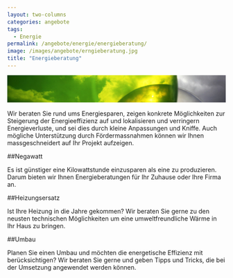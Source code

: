 ```yaml
---
layout: two-columns
categories: angebote
tags:
  - Energie
permalink: /angebote/energie/energieberatung/
image: /images/angebote/erngieberatung.jpg
title: "Energieberatung"
---
```

<div class=angebot-top-wide"><img title="Energieberatung" src="/images/angebote/erngieberatung_sub.jpg"></div>

Wir beraten Sie rund ums Energiesparen, zeigen konkrete Möglichkeiten zur Steigerung der Energieeffizienz auf und lokalisieren und verringern Energieverluste, und sei dies durch kleine Anpassungen und Kniffe. Auch mögliche Unterstützung durch Fördermassnahmen können wir Ihnen massgeschneidert auf Ihr Projekt aufzeigen.

##Negawatt

Es ist günstiger eine Kilowattstunde einzusparen als eine zu produzieren. Darum bieten wir Ihnen Energieberatungen für Ihr 
Zuhause oder Ihre Firma an.

##Heizungsersatz

Ist Ihre Heizung in die Jahre gekommen? Wir beraten Sie gerne zu den neusten technischen Möglichkeiten um eine umweltfreundliche
Wärme in Ihr Haus zu bringen.

##Umbau

Planen Sie einen Umbau und möchten die energetische Effizienz mit berücksichtigen? Wir beraten Sie gerne und geben Tipps und Tricks, 
die bei der Umsetzung angewendet werden können.
